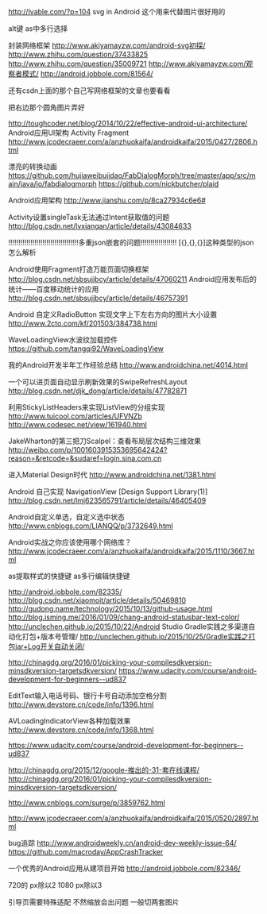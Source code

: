 http://lvable.com/?p=104   svg in Android  这个用来代替图片很好用的

alt键   as中多行选择

封装网络框架
http://www.akiyamayzw.com/android-svg初探/
http://www.zhihu.com/question/37433825
http://www.zhihu.com/question/35009721
http://www.akiyamayzw.com/观察者模式/
http://android.jobbole.com/81564/

还有csdn上面的那个自己写网络框架的文章也要看看

把右边那个圆角图片弄好

http://toughcoder.net/blog/2014/10/22/effective-android-ui-architecture/                  Android应用UI架构 Activity Fragment
http://www.jcodecraeer.com/a/anzhuokaifa/androidkaifa/2015/0427/2806.html

漂亮的转换动画
https://github.com/hujiaweibujidao/FabDialogMorph/tree/master/app/src/main/java/io/fabdialogmorph
https://github.com/nickbutcher/plaid

Android应用架构
http://www.jianshu.com/p/8ca27934c6e6#


Activity设置singleTask无法通过Intent获取值的问题
http://blog.csdn.net/lvxiangan/article/details/43084633

!!!!!!!!!!!!!!!!!!!!!!!!!!!!!!!!!!!多重json嵌套的问题!!!!!!!!!!!!!!!!!!
[{},{},{}]这种类型的json怎么解析

Android使用Fragment打造万能页面切换框架
http://blog.csdn.net/sbsujjbcy/article/details/47060211
Android应用发布后的统计——百度移动统计的应用
http://blog.csdn.net/sbsujjbcy/article/details/46757391


Android 自定义RadioButton 实现文字上下左右方向的图片大小设置
http://www.2cto.com/kf/201503/384738.html

WaveLoadingView水波纹加载控件
https://github.com/tangqi92/WaveLoadingView

我的Android开发半年工作经验总结
http://www.androidchina.net/4014.html

一个可以进页面自动显示刷新效果的SwipeRefreshLayout
http://blog.csdn.net/djk_dong/article/details/47782871

利用StickyListHeaders来实现ListView的分组实现
http://www.tuicool.com/articles/UFVNZb
http://www.codesec.net/view/161940.html

JakeWharton的第三把刀Scalpel：查看布局层次结构三维效果
http://weibo.com/p/1001603915353695642424?reason=&retcode=&sudaref=login.sina.com.cn

进入Material Design时代
http://www.androidchina.net/1381.html

Android 自己实现 NavigationView [Design Support Library(1)]
http://blog.csdn.net/lmj623565791/article/details/46405409

Android自定义单选，自定义选中状态
http://www.cnblogs.com/LIANQQ/p/3732649.html

Android实战之你应该使用哪个网络库？
http://www.jcodecraeer.com/a/anzhuokaifa/androidkaifa/2015/1110/3667.html

as提取样式的快捷键    as多行编辑快捷键

http://android.jobbole.com/82335/
http://blog.csdn.net/xiaomoit/article/details/50469810
http://gudong.name/technology/2015/10/13/github-usage.html
http://blog.isming.me/2016/01/09/chang-android-statusbar-text-color/
http://unclechen.github.io/2015/10/22/Android Studio Gradle实践之多渠道自动化打包+版本号管理/
http://unclechen.github.io/2015/10/25/Gradle实践之打包jar+Log开关自动关闭/


http://chinagdg.org/2016/01/picking-your-compilesdkversion-minsdkversion-targetsdkversion/
https://www.udacity.com/course/android-development-for-beginners--ud837


EditText输入电话号码、银行卡号自动添加空格分割 
http://www.devstore.cn/code/info/1396.html


AVLoadingIndicatorView各种加载效果 
http://www.devstore.cn/code/info/1368.html

https://www.udacity.com/course/android-development-for-beginners--ud837


http://chinagdg.org/2015/12/google-推出的-31-套在线课程/
http://chinagdg.org/2016/01/picking-your-compilesdkversion-minsdkversion-targetsdkversion/

http://www.cnblogs.com/surge/p/3859762.html

http://www.jcodecraeer.com/a/anzhuokaifa/androidkaifa/2015/0520/2897.html

bug追踪
http://www.androidweekly.cn/android-dev-weekly-issue-64/
https://github.com/macroday/AppCrashTracker


一个优秀的Android应用从建项目开始
http://android.jobbole.com/82346/

720的  px除以2
1080   px除以3

引导页需要特殊适配  不然缩放会出问题  一般切两套图片